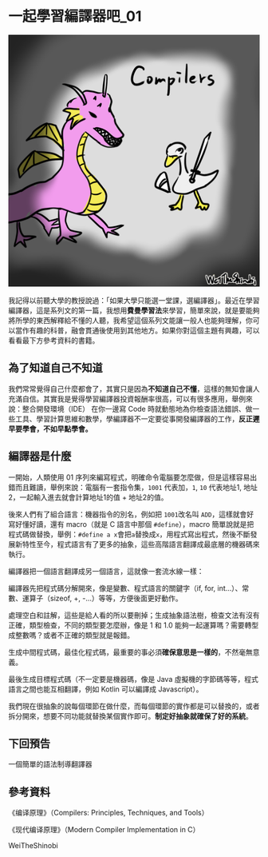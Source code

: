 # 一起學習編譯器吧_01

<img src="../image/compilers01/01.png">

我記得以前聽大學的教授說過：「如果大學只能選一堂課，選編譯器」。最近在學習編譯器，這是系列文的第一篇，我想用**費曼學習法**來學習，簡單來說，就是要能夠將所學的東西解釋給不懂的人聽，我希望這個系列文能讓一般人也能夠理解，你可以當作有趣的科普，融會貫通後使用到其他地方。如果你對這個主題有興趣，可以看看最下方參考資料的書籍。

## 為了知道自己不知道

我們常常覺得自己什麼都會了，其實只是因為**不知道自己不懂**，這樣的無知會讓人充滿自信。其實我是覺得學習編譯器投資報酬率很高，可以有很多應用，舉例來說：整合開發環境（IDE） 在你一邊寫 Code 時就動態地為你檢查語法錯誤、做一些工具、學習計算思維和數學，學編譯器不一定要從事開發編譯器的工作，**反正遲早要學會，不如早點學會。**

## 編譯器是什麼

一開始，人類使用 01 序列來編寫程式，明確命令電腦要怎麼做，但是這樣容易出錯而且難讀，舉例來說：電腦有一套指令集，`1001` 代表加，`1`, `10` 代表地址1, 地址2，一起輸入進去就會計算地址1的值 + 地址2的值。

後來人們有了組合語言：機器指令的別名，例如把 `1001`改名叫 `ADD`，這樣就會好寫好懂好讀，還有 macro（就是 C 語言中那個 `#define`），macro 簡單說就是把程式碼做替換，舉例：`#define a x`會把`a`替換成`x`，用程式寫出程式，然後不斷發展新特性至今，程式語言有了更多的抽象，這些高階語言翻譯成最底層的機器碼來執行。

編譯器把一個語言翻譯成另一個語言，這就像一套流水線一樣：

編譯器先把程式碼分解開來，像是變數、程式語言的關鍵字（if, for, int...）、常數、運算子（sizeof, +, -...）等等，方便後面更好動作。

處理空白和註解，這些是給人看的所以要刪掉；生成抽象語法樹，檢查文法有沒有正確，類型檢查，不同的類型要怎麼辦，像是 1 和 1.0 能夠一起運算嗎？需要轉型成整數嗎？或者不正確的類型就是報錯。

生成中間程式碼，最佳化程式碼，最重要的事必須**確保意思是一樣的**，不然毫無意義。

最後生成目標程式碼（不一定要是機器碼，像是 Java 虛擬機的字節碼等等，程式語言之間也能互相翻譯，例如 Kotlin 可以編譯成 Javascript）。

我們現在很抽象的說每個環節在做什麼，而每個環節的實作都是可以替換的，或者拆分開來，想要不同功能就替換某個實作即可。**制定好抽象就確保了好的系統**。

## 下回預告

一個簡單的語法制導翻譯器

## 參考資料

《编译原理》（Compilers: Principles, Techniques, and Tools）

《现代编译原理》（Modern Compiler Implementation in C）



WeiTheShinobi
